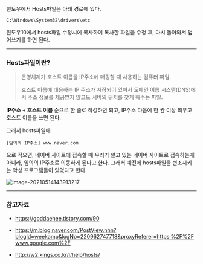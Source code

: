 윈도우에서 Hosts파일은 아래 경로에 있다.

```
C:\Windows\System32\drivers\etc
```

윈도우10에서 hosts파일 수정시에 복사하여 복사한 파일을 수정 후, 다시 돌아와서 덮어쓰기를 하면 된다.



------

### Hosts파일이란?

> 운영체제가 호스트 이름을 IP주소에 매핑할 때 사용하는 컴퓨터 파일.
>
> 호스트 이름에 대응하는 IP 주소가 저장되어 있어서 도메인 이름 시스템(DNS)에서 주소 정보를 제공받지 않고도 서버의 위치를 찾게 해주는 파일.



**IP주소 + 호스트 이름** 순으로 한 줄로 작성하면 되고, IP주소 다음에 한 칸 이상 띄우고 호스트 이름을 쓰면 된다.



그래서 hosts파일에

```
[임의의 IP주소] www.naver.com
```

으로 적으면, 네이버 사이트에 접속할 때 우리가 알고 있는 네이버 사이트로 접속하는게 아니라, 임의의 IP주소로 이동하게 된다고 한다. 그래서 예전에 hosts파일을 변조시키는 악성 프로그램들이 있었다고 한다.

![image-20210514143913217](C:\Users\nextree\AppData\Roaming\Typora\typora-user-images\image-20210514143913217.png)





---

### 참고자료

- https://goddaehee.tistory.com/90

- https://m.blog.naver.com/PostView.nhn?blogId=weekamp&logNo=220962747718&proxyReferer=https:%2F%2Fwww.google.com%2F

- http://w2.kings.co.kr/i/help/hosts/